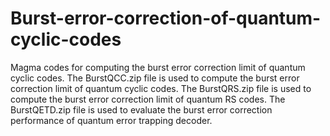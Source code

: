 # Burst-error-correction-of-quantum-cyclic-codes
Magma codes for computing the burst error correction limit of quantum cyclic codes.
The BurstQCC.zip file is used to compute the burst error correction limit of quantum cyclic codes.
The BurstQRS.zip file is used to compute the burst error correction limit of quantum RS codes. 
The BurstQETD.zip file is used to evaluate the burst error correction performance of quantum error trapping decoder.

